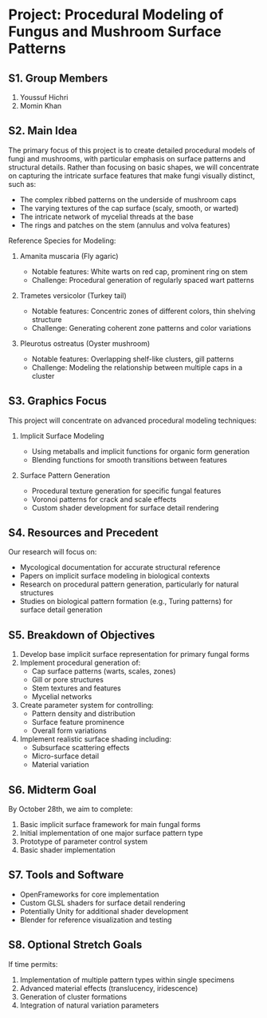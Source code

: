 # Project: Procedural Modeling of Fungus and Mushroom Surface Patterns

## S1. Group Members
1. Youssuf Hichri
2. Momin Khan

## S2. Main Idea
The primary focus of this project is to create detailed procedural models of fungi and mushrooms, with particular emphasis on surface patterns and structural details. Rather than focusing on basic shapes, we will concentrate on capturing the intricate surface features that make fungi visually distinct, such as:

- The complex ribbed patterns on the underside of mushroom caps
- The varying textures of the cap surface (scaly, smooth, or warted)
- The intricate network of mycelial threads at the base
- The rings and patches on the stem (annulus and volva features)

Reference Species for Modeling:
1. Amanita muscaria (Fly agaric)
   - Notable features: White warts on red cap, prominent ring on stem
   - Challenge: Procedural generation of regularly spaced wart patterns
   
2. Trametes versicolor (Turkey tail)
   - Notable features: Concentric zones of different colors, thin shelving structure
   - Challenge: Generating coherent zone patterns and color variations

3. Pleurotus ostreatus (Oyster mushroom)
   - Notable features: Overlapping shelf-like clusters, gill patterns
   - Challenge: Modeling the relationship between multiple caps in a cluster

## S3. Graphics Focus
This project will concentrate on advanced procedural modeling techniques:

1. Implicit Surface Modeling
   - Using metaballs and implicit functions for organic form generation
   - Blending functions for smooth transitions between features
   
2. Surface Pattern Generation
   - Procedural texture generation for specific fungal features
   - Voronoi patterns for crack and scale effects
   - Custom shader development for surface detail rendering

## S4. Resources and Precedent
Our research will focus on:
- Mycological documentation for accurate structural reference
- Papers on implicit surface modeling in biological contexts
- Research on procedural pattern generation, particularly for natural structures
- Studies on biological pattern formation (e.g., Turing patterns) for surface detail generation

## S5. Breakdown of Objectives
1. Develop base implicit surface representation for primary fungal forms
2. Implement procedural generation of:
   - Cap surface patterns (warts, scales, zones)
   - Gill or pore structures
   - Stem textures and features
   - Mycelial networks
3. Create parameter system for controlling:
   - Pattern density and distribution
   - Surface feature prominence
   - Overall form variations
4. Implement realistic surface shading including:
   - Subsurface scattering effects
   - Micro-surface detail
   - Material variation

## S6. Midterm Goal
By October 28th, we aim to complete:
1. Basic implicit surface framework for main fungal forms
2. Initial implementation of one major surface pattern type
3. Prototype of parameter control system
4. Basic shader implementation

## S7. Tools and Software
- OpenFrameworks for core implementation
- Custom GLSL shaders for surface detail rendering
- Potentially Unity for additional shader development
- Blender for reference visualization and testing

## S8. Optional Stretch Goals
If time permits:
1. Implementation of multiple pattern types within single specimens
2. Advanced material effects (translucency, iridescence)
3. Generation of cluster formations
4. Integration of natural variation parameters
